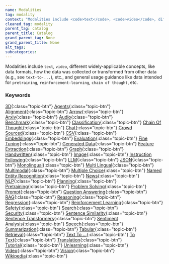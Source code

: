 ```yaml
---
name: Modalities
tag: modality
context: "Modalities include <code>text</code>, <code>video</code>, different widely-applicable concepts, like data formats, how the data was collected or transformed from other data (e.g., see <code>text-to-...</code>), etc., and general usage guidance like data intended for <code>pretraining</code>, <code>reinforcement-learning</code>, <code>chain of thought</code>, etc."
cleaned_tag: modality
parent_tag: catalog
parent_title: Catalog
grand_parent_tag: None
grand_parent_title: None
alt_tags: 
subcategories: 
---
```


<div>
Modalities include <code>text</code>, <code>video</code>, different widely-applicable concepts, like data formats, how the data was collected or transformed from other data (e.g., see <code>text-to-...</code>), etc., and general usage guidance like data intended for <code>pretraining</code>, <code>reinforcement-learning</code>, <code>chain of thought</code>, etc.
</div>


### Keywords
[3D]({{site.baseurl}}/catalog/modality/#3d){:class="topic-btn"} [Agents]({{site.baseurl}}/catalog/modality/#agents){:class="topic-btn"} [Alignment]({{site.baseurl}}/catalog/modality/#alignment){:class="topic-btn"} [Arrow]({{site.baseurl}}/catalog/modality/#arrow){:class="topic-btn"} [Arxiv]({{site.baseurl}}/catalog/modality/#arxiv){:class="topic-btn"} [Audio]({{site.baseurl}}/catalog/modality/#audio){:class="topic-btn"} [Benchmark]({{site.baseurl}}/catalog/modality/#benchmark){:class="topic-btn"} [Classification]({{site.baseurl}}/catalog/modality/#classification){:class="topic-btn"} [Chain Of Thought]({{site.baseurl}}/catalog/modality/#chain-of-thought){:class="topic-btn"} [Chat]({{site.baseurl}}/catalog/modality/#chat){:class="topic-btn"} [Crowd Sourced]({{site.baseurl}}/catalog/modality/#crowdsourced){:class="topic-btn"} [CSV]({{site.baseurl}}/catalog/modality/#csv){:class="topic-btn"} [Embeddings]({{site.baseurl}}/catalog/modality/#embeddings){:class="topic-btn"} [Evaluation]({{site.baseurl}}/catalog/modality/#evaluation){:class="topic-btn"} [Fine Tuning]({{site.baseurl}}/catalog/modality/#finetuning){:class="topic-btn"} [Generated Data]({{site.baseurl}}/catalog/modality/#generated-data){:class="topic-btn"} [Feature Extraction]({{site.baseurl}}/catalog/modality/#feature-extraction){:class="topic-btn"} [Graph]({{site.baseurl}}/catalog/modality/#graph){:class="topic-btn"} [Handwritten]({{site.baseurl}}/catalog/modality/#handwritten){:class="topic-btn"} [Image]({{site.baseurl}}/catalog/modality/#image){:class="topic-btn"} [Instruction Following]({{site.baseurl}}/catalog/modality/#instruction-following){:class="topic-btn"} [LLM]({{site.baseurl}}/catalog/modality/#llm){:class="topic-btn"} [JSON]({{site.baseurl}}/catalog/modality/#json){:class="topic-btn"} [Monolingual]({{site.baseurl}}/catalog/modality/#monolingual){:class="topic-btn"} [Multi Lingual]({{site.baseurl}}/catalog/modality/#multilingual){:class="topic-btn"} [Multimodal]({{site.baseurl}}/catalog/modality/#multimodal){:class="topic-btn"} [Multiple Choice]({{site.baseurl}}/catalog/modality/#multiple-choice){:class="topic-btn"} [Named Entity Recognition]({{site.baseurl}}/catalog/modality/#named-entity-recognition){:class="topic-btn"} [News]({{site.baseurl}}/catalog/modality/#news){:class="topic-btn"} [NLP]({{site.baseurl}}/catalog/modality/#nlp){:class="topic-btn"} [Planning]({{site.baseurl}}/catalog/modality/#planning){:class="topic-btn"} [Pretraining]({{site.baseurl}}/catalog/modality/#pretraining){:class="topic-btn"} [Problem Solving]({{site.baseurl}}/catalog/modality/#problem-solving){:class="topic-btn"} [Prompt]({{site.baseurl}}/catalog/modality/#prompt){:class="topic-btn"} [Question Answering]({{site.baseurl}}/catalog/modality/#question-answering){:class="topic-btn"} [RAG]({{site.baseurl}}/catalog/modality/#rag){:class="topic-btn"} [Reasoning]({{site.baseurl}}/catalog/modality/#reasoning){:class="topic-btn"} [Regression]({{site.baseurl}}/catalog/modality/#regression){:class="topic-btn"} [Reinforcement Learning]({{site.baseurl}}/catalog/modality/#reinforcement-learning){:class="topic-btn"} [Safety]({{site.baseurl}}/catalog/modality/#safety){:class="topic-btn"} [Search]({{site.baseurl}}/catalog/modality/#search){:class="topic-btn"} [Security]({{site.baseurl}}/catalog/modality/#security){:class="topic-btn"} [Sentence Similarity]({{site.baseurl}}/catalog/modality/#sentence-similarity){:class="topic-btn"} [Sentence Transformers]({{site.baseurl}}/catalog/modality/#sentence-transformers){:class="topic-btn"} [Sentiment Analysis]({{site.baseurl}}/catalog/modality/#sentiment-analysis){:class="topic-btn"} [Speech]({{site.baseurl}}/catalog/modality/#speech){:class="topic-btn"} [Summarization]({{site.baseurl}}/catalog/modality/#summarization){:class="topic-btn"} [Tabular]({{site.baseurl}}/catalog/modality/#tabular){:class="topic-btn"} [Retrieval]({{site.baseurl}}/catalog/modality/#retrieval){:class="topic-btn"} [Text To ...]({{site.baseurl}}/catalog/modality/#text-to-...){:class="topic-btn"} [To Text]({{site.baseurl}}/catalog/modality/#to-text){:class="topic-btn"} [Translation]({{site.baseurl}}/catalog/modality/#translation){:class="topic-btn"} [Tutorial]({{site.baseurl}}/catalog/modality/#tutorial){:class="topic-btn"} [Unlearning]({{site.baseurl}}/catalog/modality/#unlearning){:class="topic-btn"} [Video]({{site.baseurl}}/catalog/modality/#video){:class="topic-btn"} [Vision]({{site.baseurl}}/catalog/modality/#vision){:class="topic-btn"} [Wikipedia]({{site.baseurl}}/catalog/modality/#wikipedia){:class="topic-btn"}
